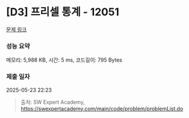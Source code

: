 # [D3] 프리셀 통계 - 12051 

[문제 링크](https://swexpertacademy.com/main/code/problem/problemDetail.do?contestProbId=AXmwMidaSLIDFARX) 

### 성능 요약

메모리: 5,988 KB, 시간: 5 ms, 코드길이: 795 Bytes

### 제출 일자

2025-05-23 22:23



> 출처: SW Expert Academy, https://swexpertacademy.com/main/code/problem/problemList.do